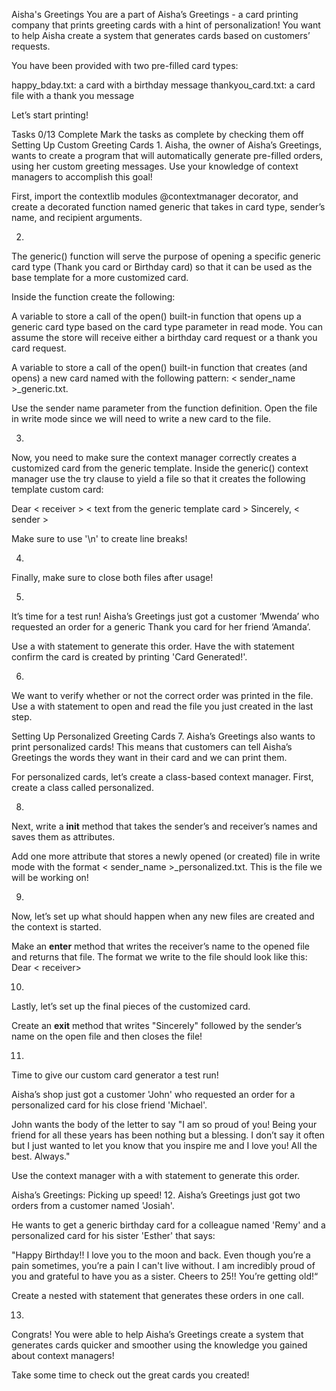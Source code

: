 Aisha's Greetings
You are a part of Aisha’s Greetings - a card printing company that prints greeting cards with a hint of personalization! You want to help Aisha create a system that generates cards based on customers’ requests.

You have been provided with two pre-filled card types:

happy_bday.txt: a card with a birthday message
thankyou_card.txt: a card file with a thank you message

Let’s start printing!

Tasks
0/13 Complete
Mark the tasks as complete by checking them off
Setting Up Custom Greeting Cards
1.
Aisha, the owner of Aisha’s Greetings, wants to create a program that will automatically generate pre-filled orders, using her custom greeting messages. Use your knowledge of context managers to accomplish this goal!

First, import the contextlib modules @contextmanager decorator, and create a decorated function named generic that takes in card type, sender’s name, and recipient arguments.

2.
The generic() function will serve the purpose of opening a specific generic card type (Thank you card or Birthday card) so that it can be used as the base template for a more customized card.

Inside the function create the following:

A variable to store a call of the open() built-in function that opens up a generic card type based on the card type parameter in read mode. You can assume the store will receive either a birthday card request or a thank you card request.

A variable to store a call of the open() built-in function that creates (and opens) a new card named with the following pattern: < sender_name >_generic.txt.

Use the sender name parameter from the function definition. Open the file in write mode since we will need to write a new card to the file.

3.
Now, you need to make sure the context manager correctly creates a customized card from the generic template. Inside the generic() context manager use the try clause to yield a file so that it creates the following template custom card:

Dear < receiver >
< text from the generic template card > 
Sincerely, < sender >

Make sure to use '\n' to create line breaks!

4.
Finally, make sure to close both files after usage!

5.
It’s time for a test run! Aisha’s Greetings just got a customer ‘Mwenda’ who requested an order for a generic Thank you card for her friend ‘Amanda’.

Use a with statement to generate this order. Have the with statement confirm the card is created by printing 'Card Generated!'.

6.
We want to verify whether or not the correct order was printed in the file. Use a with statement to open and read the file you just created in the last step.

Setting Up Personalized Greeting Cards
7.
Aisha’s Greetings also wants to print personalized cards! This means that customers can tell Aisha’s Greetings the words they want in their card and we can print them.

For personalized cards, let’s create a class-based context manager. First, create a class called personalized.

8.
Next, write a __init__ method that takes the sender’s and receiver’s names and saves them as attributes.

Add one more attribute that stores a newly opened (or created) file in write mode with the format < sender_name >_personalized.txt. This is the file we will be working on!

9.
Now, let’s set up what should happen when any new files are created and the context is started.

Make an __enter__ method that writes the receiver’s name to the opened file and returns that file. The format we write to the file should look like this: Dear < receiver>

10.
Lastly, let’s set up the final pieces of the customized card.

Create an __exit__ method that writes "Sincerely" followed by the sender’s name on the open file and then closes the file!

11.
Time to give our custom card generator a test run!

Aisha’s shop just got a customer 'John' who requested an order for a personalized card for his close friend 'Michael'.

John wants the body of the letter to say "I am so proud of you! Being your friend for all these years has been nothing but a blessing. I don’t say it often but I just wanted to let you know that you inspire me and I love you! All the best. Always."

Use the context manager with a with statement to generate this order.

Aisha’s Greetings: Picking up speed!
12.
Aisha’s Greetings just got two orders from a customer named 'Josiah'.

He wants to get a generic birthday card for a colleague named 'Remy' and a personalized card for his sister 'Esther' that says:

"Happy Birthday!! I love you to the moon and back. Even though you’re a pain sometimes, you’re a pain I can't live without. I am incredibly proud of you and grateful to have you as a sister. Cheers to 25!! You’re getting old!“

Create a nested with statement that generates these orders in one call.

13.
Congrats! You were able to help Aisha’s Greetings create a system that generates cards quicker and smoother using the knowledge you gained about context managers!

Take some time to check out the great cards you created!